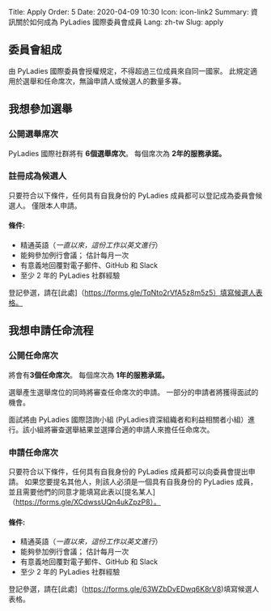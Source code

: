 Title: Apply
Order: 5
Date: 2020-04-09 10:30
Icon: icon-link2
Summary: 資訊關於如何成為 PyLadies 國際委員會成員
Lang: zh-tw
Slug: apply

## 委員會組成
由 PyLadies 國際委員會授權規定，不得超過三位成員來自同一國家。 此規定適用於選舉和任命席次，無論申請人或候選人的數量多寡。


## 我想參加選舉

### 公開選舉席次

PyLadies 國際社群將有 **6個選舉席次**。 每個席次為 **2年的服務承諾。**


### 註冊成為候選人

只要符合以下條件，任何具有自我身份的 PyLadies 成員都可以登記成為委員會候選人。 僅限本人申請。

#### 條件:

- 精通英語（_一直以來，這份工作以英文進行_）
- 能夠參加例行會議； 估計每月一次
- 有意義地回覆對電子郵件、GitHub 和 Slack
- 至少 2 年的 PyLadies 社群經驗

登記參選，請在[此處]（https://forms.gle/TqNto2rVfA5z8m5z5）填寫候選人表格。

## 我想申請任命流程

### 公開任命席次
將會有**3個任命席次**。 每個席次為 **1年的服務承諾。**

選舉產生選舉席位的同時將審查任命席次的申請。 一部分的申請者將獲得面試的機會。

面試將由 PyLadies 國際諮詢小組 (PyLadies資深組織者和利益相關者小組）進行。該小組將審查選舉結果並選擇合適的申請人來擔任任命席次。


### 申請任命席次

只要符合以下條件，任何具有自我身份的 PyLadies 成員都可以向委員會提出申請。 如果您要提名其他人，則該人必須是一個具有自我身份的 PyLadies 成員，並且需要他們的同意才能填寫此表以[提名某人]（https://forms.gle/XCdwssUQn4ukZpzP8）。


#### 條件:

- 精通英語（_一直以來，這份工作以英文進行_）
- 能夠參加例行會議； 估計每月一次
- 有意義地回覆對電子郵件、GitHub 和 Slack
- 至少 2 年的 PyLadies 社群經驗


登記參選，請在[此處]（https://forms.gle/63WZbDvEDwq6K8rV8)填寫候選人表格。


